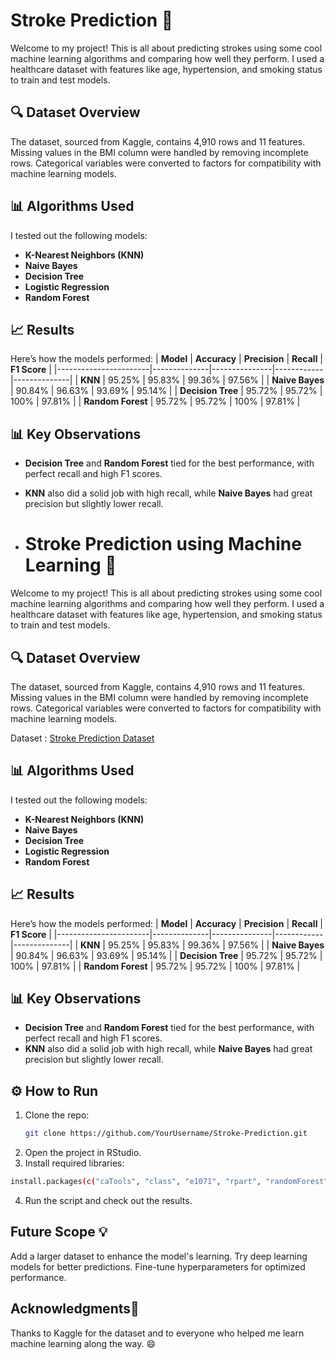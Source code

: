 # Stroke Prediction 🚀

Welcome to my project! This is all about predicting strokes using some cool machine learning algorithms and comparing how well they perform. I used a healthcare dataset with features like age, hypertension, and smoking status to train and test models.

## 🔍 Dataset Overview
The dataset, sourced from Kaggle, contains 4,910 rows and 11 features. Missing values in the BMI column were handled by removing incomplete rows. Categorical variables were converted to factors for compatibility with machine learning models.

## 📊 Algorithms Used
I tested out the following models:
- **K-Nearest Neighbors (KNN)**
- **Naive Bayes**
- **Decision Tree**
- **Logistic Regression**
- **Random Forest**

## 📈 Results
Here’s how the models performed:
| **Model**             | **Accuracy** | **Precision** | **Recall** | **F1 Score** |
|-----------------------|--------------|---------------|------------|--------------|
| **KNN**               | 95.25%       | 95.83%        | 99.36%     | 97.56%       |
| **Naive Bayes**       | 90.84%       | 96.63%        | 93.69%     | 95.14%       |
| **Decision Tree**     | 95.72%       | 95.72%        | 100%       | 97.81%       |
| **Random Forest**     | 95.72%       | 95.72%        | 100%       | 97.81%       |

## 📊 Key Observations
- **Decision Tree** and **Random Forest** tied for the best performance, with perfect recall and high F1 scores.
- **KNN** also did a solid job with high recall, while **Naive Bayes** had great precision but slightly lower recall.

- # Stroke Prediction using Machine Learning 🚀

Welcome to my project! This is all about predicting strokes using some cool machine learning algorithms and comparing how well they perform. I used a healthcare dataset with features like age, hypertension, and smoking status to train and test models.

## 🔍 Dataset Overview
The dataset, sourced from Kaggle, contains 4,910 rows and 11 features. Missing values in the BMI column were handled by removing incomplete rows. Categorical variables were converted to factors for compatibility with machine learning models.

Dataset : [Stroke Prediction Dataset](https://www.kaggle.com/datasets/fedesoriano/stroke-prediction-dataset)

## 📊 Algorithms Used
I tested out the following models:
- **K-Nearest Neighbors (KNN)**
- **Naive Bayes**
- **Decision Tree**
- **Logistic Regression**
- **Random Forest**

## 📈 Results
Here’s how the models performed:
| **Model**            | **Accuracy** | **Precision** | **Recall** | **F1 Score** |
|-----------------------|--------------|---------------|------------|--------------|
| **KNN**              | 95.25%       | 95.83%        | 99.36%     | 97.56%       |
| **Naive Bayes**       | 90.84%       | 96.63%        | 93.69%     | 95.14%       |
| **Decision Tree**     | 95.72%       | 95.72%        | 100%       | 97.81%       |
| **Random Forest**     | 95.72%       | 95.72%        | 100%       | 97.81%       |

## 📊 Key Observations
- **Decision Tree** and **Random Forest** tied for the best performance, with perfect recall and high F1 scores.
- **KNN** also did a solid job with high recall, while **Naive Bayes** had great precision but slightly lower recall.

## ⚙️ How to Run
1. Clone the repo:
   ```bash
   git clone https://github.com/YourUsername/Stroke-Prediction.git
   ```
2. Open the project in RStudio.
3. Install required libraries:
```bash
install.packages(c("caTools", "class", "e1071", "rpart", "randomForest", "caret", "ggplot2", "tidyr"))
```
4. Run the script and check out the results.

## Future Scope 💡 
Add a larger dataset to enhance the model's learning.
Try deep learning models for better predictions.
Fine-tune hyperparameters for optimized performance.


## Acknowledgments🤝 
Thanks to Kaggle for the dataset and to everyone who helped me learn machine learning along the way. 😄
